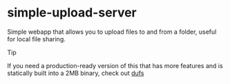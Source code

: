 # simple-upload-server
Simple webapp that allows you to upload files to and from a folder, useful for local file sharing.

> [!TIP]
> If you need a production-ready version of this that has more features and is statically built into a 2MB binary, check out [dufs](https://github.com/sigoden/dufs)
